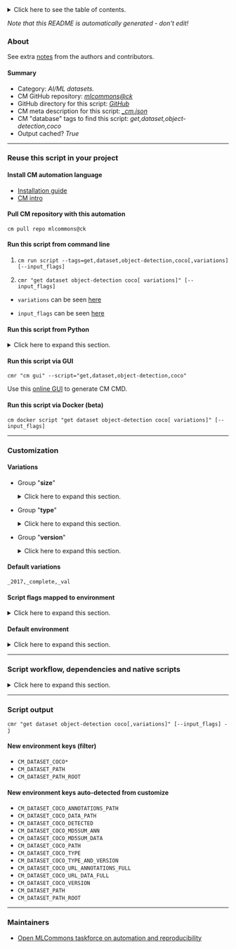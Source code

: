 <details>
<summary>Click here to see the table of contents.</summary>

* [About](#about)
* [Summary](#summary)
* [Reuse this script in your project](#reuse-this-script-in-your-project)
  * [ Install CM automation language](#install-cm-automation-language)
  * [ Check CM script flags](#check-cm-script-flags)
  * [ Run this script from command line](#run-this-script-from-command-line)
  * [ Run this script from Python](#run-this-script-from-python)
  * [ Run this script via GUI](#run-this-script-via-gui)
  * [ Run this script via Docker (beta)](#run-this-script-via-docker-(beta))
* [Customization](#customization)
  * [ Variations](#variations)
  * [ Script flags mapped to environment](#script-flags-mapped-to-environment)
  * [ Default environment](#default-environment)
* [Script workflow, dependencies and native scripts](#script-workflow-dependencies-and-native-scripts)
* [Script output](#script-output)
* [New environment keys (filter)](#new-environment-keys-(filter))
* [New environment keys auto-detected from customize](#new-environment-keys-auto-detected-from-customize)
* [Maintainers](#maintainers)

</details>

*Note that this README is automatically generated - don't edit!*

### About


See extra [notes](README-extra.md) from the authors and contributors.

#### Summary

* Category: *AI/ML datasets.*
* CM GitHub repository: *[mlcommons@ck](https://github.com/mlcommons/ck/tree/master/cm-mlops)*
* GitHub directory for this script: *[GitHub](https://github.com/mlcommons/ck/tree/master/cm-mlops/script/get-dataset-coco)*
* CM meta description for this script: *[_cm.json](_cm.json)*
* CM "database" tags to find this script: *get,dataset,object-detection,coco*
* Output cached? *True*
___
### Reuse this script in your project

#### Install CM automation language

* [Installation guide](https://github.com/mlcommons/ck/blob/master/docs/installation.md)
* [CM intro](https://doi.org/10.5281/zenodo.8105339)

#### Pull CM repository with this automation

```cm pull repo mlcommons@ck```


#### Run this script from command line

1. `cm run script --tags=get,dataset,object-detection,coco[,variations] [--input_flags]`

2. `cmr "get dataset object-detection coco[ variations]" [--input_flags]`

* `variations` can be seen [here](#variations)

* `input_flags` can be seen [here](#script-flags-mapped-to-environment)

#### Run this script from Python

<details>
<summary>Click here to expand this section.</summary>

```python

import cmind

r = cmind.access({'action':'run'
                  'automation':'script',
                  'tags':'get,dataset,object-detection,coco'
                  'out':'con',
                  ...
                  (other input keys for this script)
                  ...
                 })

if r['return']>0:
    print (r['error'])

```

</details>


#### Run this script via GUI

```cmr "cm gui" --script="get,dataset,object-detection,coco"```

Use this [online GUI](https://cKnowledge.org/cm-gui/?tags=get,dataset,object-detection,coco) to generate CM CMD.

#### Run this script via Docker (beta)

`cm docker script "get dataset object-detection coco[ variations]" [--input_flags]`

___
### Customization


#### Variations

  * Group "**size**"
    <details>
    <summary>Click here to expand this section.</summary>

    * **`_complete`** (default)
      - Environment variables:
        - *CM_DATASET_COCO_SIZE*: `complete`
      - Workflow:
    * `_small`
      - Environment variables:
        - *CM_DATASET_COCO_SIZE*: `small`
      - Workflow:

    </details>


  * Group "**type**"
    <details>
    <summary>Click here to expand this section.</summary>

    * `_train`
      - Environment variables:
        - *CM_DATASET_COCO_TYPE*: `train`
      - Workflow:
    * **`_val`** (default)
      - Environment variables:
        - *CM_DATASET_COCO_TYPE*: `val`
      - Workflow:

    </details>


  * Group "**version**"
    <details>
    <summary>Click here to expand this section.</summary>

    * **`_2017`** (default)
      - Environment variables:
        - *CM_DATASET_COCO_VERSION*: `2017`
      - Workflow:

    </details>


#### Default variations

`_2017,_complete,_val`

#### Script flags mapped to environment
<details>
<summary>Click here to expand this section.</summary>

* `--from=value`  &rarr;  `CM_FROM=value`
* `--store=value`  &rarr;  `CM_STORE=value`
* `--to=value`  &rarr;  `CM_TO=value`

**Above CLI flags can be used in the Python CM API as follows:**

```python
r=cm.access({... , "from":...}
```

</details>

#### Default environment

<details>
<summary>Click here to expand this section.</summary>

These keys can be updated via `--env.KEY=VALUE` or `env` dictionary in `@input.json` or using script flags.


</details>

___
### Script workflow, dependencies and native scripts

<details>
<summary>Click here to expand this section.</summary>

  1. ***Read "deps" on other CM scripts from [meta](https://github.com/mlcommons/ck/tree/master/cm-mlops/script/get-dataset-coco/_cm.json)***
     * detect,os
       - CM script: [detect-os](https://github.com/mlcommons/ck/tree/master/cm-mlops/script/detect-os)
  1. ***Run "preprocess" function from [customize.py](https://github.com/mlcommons/ck/tree/master/cm-mlops/script/get-dataset-coco/customize.py)***
  1. ***Read "prehook_deps" on other CM scripts from [meta](https://github.com/mlcommons/ck/tree/master/cm-mlops/script/get-dataset-coco/_cm.json)***
     * download-and-extract,file,_wget,_extract
       * `if (CM_DATASET_COCO_DETECTED  != yes)`
       * CM names: `--adr.['get-dataset-coco-data', '746e5dad5e784ad6']...`
       - CM script: [download-and-extract](https://github.com/mlcommons/ck/tree/master/cm-mlops/script/download-and-extract)
     * download-and-extract,file,_wget,_extract
       * `if (CM_DATASET_COCO_DETECTED  != yes)`
       * CM names: `--adr.['get-dataset-coco-annotations', 'edb6cd092ff64171']...`
       - CM script: [download-and-extract](https://github.com/mlcommons/ck/tree/master/cm-mlops/script/download-and-extract)
  1. ***Run native script if exists***
  1. Read "posthook_deps" on other CM scripts from [meta](https://github.com/mlcommons/ck/tree/master/cm-mlops/script/get-dataset-coco/_cm.json)
  1. ***Run "postrocess" function from [customize.py](https://github.com/mlcommons/ck/tree/master/cm-mlops/script/get-dataset-coco/customize.py)***
  1. Read "post_deps" on other CM scripts from [meta](https://github.com/mlcommons/ck/tree/master/cm-mlops/script/get-dataset-coco/_cm.json)
</details>

___
### Script output
`cmr "get dataset object-detection coco[,variations]" [--input_flags] -j`
#### New environment keys (filter)

* `CM_DATASET_COCO*`
* `CM_DATASET_PATH`
* `CM_DATASET_PATH_ROOT`
#### New environment keys auto-detected from customize

* `CM_DATASET_COCO_ANNOTATIONS_PATH`
* `CM_DATASET_COCO_DATA_PATH`
* `CM_DATASET_COCO_DETECTED`
* `CM_DATASET_COCO_MD5SUM_ANN`
* `CM_DATASET_COCO_MD5SUM_DATA`
* `CM_DATASET_COCO_PATH`
* `CM_DATASET_COCO_TYPE`
* `CM_DATASET_COCO_TYPE_AND_VERSION`
* `CM_DATASET_COCO_URL_ANNOTATIONS_FULL`
* `CM_DATASET_COCO_URL_DATA_FULL`
* `CM_DATASET_COCO_VERSION`
* `CM_DATASET_PATH`
* `CM_DATASET_PATH_ROOT`
___
### Maintainers

* [Open MLCommons taskforce on automation and reproducibility](https://github.com/mlcommons/ck/blob/master/docs/taskforce.md)